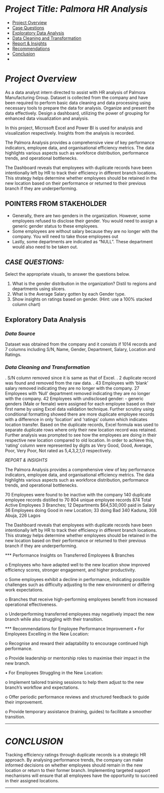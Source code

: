 # *Project Title: Palmora HR Analysis*

- [Project Overview](#Project-Overview)
- [Case Questions](#POINTERS-FROM-STAKEHOLDER)
- [Exploratory Data Analysis](#Exploratory-Data-Analysis)
- [Data Cleaning and Transformation](#Data-Cleaning-and-Transformation)
- [Report & Insights](#REPORT-&-INSIGHTS)
- [Recommendations](#Recommendations)
- [Conclusion](#CONCLUSION)
- 
# *Project Overview*
As a data analyst intern directed to assist with HR analysis of Palmora Manufacturing Group. Dataset is collected from the company and have been required to perform basic data cleaning and data processing using necessary tools to prepare the data for analysis. Organize and present the data effectively. Design a dashboard, utilizing the power of grouping for enhanced data visualization and analysis.  

In this project, Microsoft Excel and Power BI is used for analysis and visualization respectively. Insights from the analysis is recorded.  

The Palmora Analysis provides a comprehensive view of key performance indicators, employee data, and organisational efficiency metrics. The data highlights various aspects such as workforce distribution, performance trends, and operational bottlenecks.

The Dashboard reveals that employees with duplicate records have been intentionally left by HR to track their efficiency in different branch locations. This strategy helps determine whether employees should be retained in the new location based on their performance or returned to their previous branch if they are underperforming.


## POINTERS FROM STAKEHOLDER
*	Generally, there are two genders in the organization. However, some employees refused to disclose their gender. You would need to assign a generic gender status to these employees.
*	Some employees are without salary because they are no longer with the company. You will need to take those employees out 
*	Lastly, some departments are indicated as “NULL”. These department would also need to be taken out.  

## *CASE QUESTIONS:*

Select the appropriate visuals, to answer the questions below. 
1. What is the gender distribution in the organization? Distil to regions and departments using slicers. 
2. What is the Average Salary gotten by each Gender type. 
3. Show insights on ratings based on gender. (Hint: use a 100% stacked column chart)

## Exploratory Data Analysis
### *Data Source*

Dataset was obtained from the company and it consists if 1014 records and 7 columns including S/N, Name, Gender, Department, Salary, Location and Ratings.


### *Data Cleaning and Transformation*

. S/N column removed since it is same as that of Excel.
. 2 duplicate record was found and removed from the raw data.
. 43 Employees with ‘blank’ salary removed indicating they are no longer with the company.
27 Employees with ‘Null’ department removed indicating they are no longer with the company.
42 Employees with undisclosed gender: - generic genders (Male or female) were assigned for each employee based on their first name by using Excel data validation technique.
Further scrutiny using conditional formatting showed there are more duplicate employee records with a difference in only ‘location’ and ‘ratings’ column which indicates location transfer.
Based on the duplicate records, Excel formula was used to separate duplicate rows where only their new location record was retained.
Further analysis was prompted to see how the employees are doing in their respective new location compared to old location. In order to achieve this, ‘rating’ column were represented by digits as Very Good, Good, Average, Poor, Very Poor, Not rated as 5,4,3,2,1,0 respectively.


*REPORT & INSIGHTS*

The Palmora Analysis provides a comprehensive view of key performance indicators, employee data, and organisational efficiency metrics. The data highlights various aspects such as workforce distribution, performance trends, and operational bottlenecks.

70 Employees were found to be inactive with the company
140 duplicate employee records distilled to 70
804 unique employee records
874 Total Active Employees
3 Branches; 12 Departments
$64,530,000 paid in Salary
36 Employees doing Good in new Location; 33 doing Bad 
340 Kaduna, 308 Abuja, 226 Lagos

The Dashboard reveals that employees with duplicate records have been intentionally left by HR to track their efficiency in different branch locations. This strategy helps determine whether employees should be retained in the new location based on their performance or returned to their previous branch if they are underperforming.



*** Performance Insights on Transferred Employees & Branches

o	Employees who have adapted well to the new location show improved efficiency scores, stronger engagement, and higher productivity.

o	Some employees exhibit a decline in performance, indicating possible challenges such as difficulty adjusting to the new environment or differing work expectations.

o	Branches that receive high-performing employees benefit from increased operational effectiveness.

o	Underperforming transferred employees may negatively impact the new branch while also struggling with their transition.



*** Recommendations for Employee Performance Improvement
•	For Employees Excelling in the New Location:

   o	Recognise and reward their adaptability to encourage continued high performance.
   
   o	Provide leadership or mentorship roles to maximise their impact in the new branch.
   
•	For Employees Struggling in the New Location:

   o	Implement tailored training sessions to help them adjust to the new branch’s workflow and expectations.
   
   o	Offer periodic performance reviews and structured feedback to guide their improvement.
   
   o	Provide temporary assistance (training, guides) to facilitate a smoother transition.
   

------------------------------------
# *CONCLUSION*
Tracking efficiency ratings through duplicate records is a strategic HR approach. By analysing performance trends, the company can make informed decisions on whether employees should remain in the new location or return to their former branch. Implementing targeted support mechanisms will ensure that all employees have the opportunity to succeed in their assigned locations.



------------------------------------

